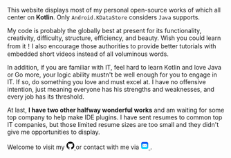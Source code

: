 This website displays most of my personal open-source works of which all center on **Kotlin**. Only 
`Android.KDataStore` considers `Java` supports.

My code is probably the globally best at present for its functionality, creativity, difficulty, structure,
efficiency, and beauty. Wish you could learn from it！I also encourage those authorities to provide better
tutorials with embedded short videos instead of all voluminous words.

In addition, if you are familiar with IT, feel hard to learn Kotlin and love Java or Go more, your logic
ability mustn't be well enough for you to engage in IT. If so, do something you love and must excel
at. I have no offensive intention, just meaning everyone has his strengths and weaknesses, and every
job has its threshold.

At last, **I have two other halfway wonderful works** and am waiting for some top company to help make IDE plugins.
I have sent resumes to common top IT companies, but those limited resume sizes are too small and they
didn't give me opportunities to display.

Welcome to visit my
<a href="https://www.github.com/ShawxingKwok/" target="_blank">
<img src="github.png" alt="ShawxingKwok@126.com" width="18px">
</a> or contact with me via
<a href="mailto:ShawxingKwok@126.com" target="_blank">
<img src="mail.png" alt="" width="18px">
</a>.